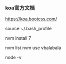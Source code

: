### koa官方文档

https://koa.bootcss.com/

source ~/.bash_profile

nvm install 7

nvm list
nvm use vbalabala

node -v

